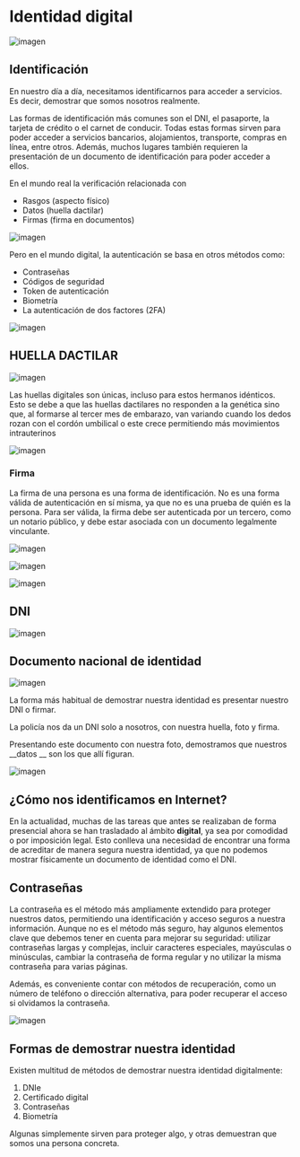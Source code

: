 # Identidad digital


![imagen](img/Identidad_digital1.png)

## Identificación

En nuestro día a día\, necesitamos identificarnos para acceder a servicios. Es decir\, demostrar que somos nosotros realmente.

Las formas de identificación más comunes son el DNI\, el pasaporte\, la tarjeta de crédito o el carnet de conducir. Todas estas formas sirven para poder acceder a servicios bancarios\, alojamientos\, transporte\, compras en línea\, entre otros. Además\, muchos lugares también requieren la presentación de un documento de identificación para poder acceder a ellos.

En el mundo real la verificación relacionada con

- Rasgos (aspecto físico)
- Datos (huella dactilar)
- Firmas (firma en documentos)

![imagen](img/2022-12-20-20-35-16.png)

Pero en el mundo digital\, la autenticación se basa en otros métodos como:

- Contraseñas
- Códigos de seguridad
- Token de autenticación
- Biometría
- La autenticación de dos factores (2FA)

![imagen](img/Identidad%digital3.png)

## HUELLA DACTILAR

![imagen](img/2022-12-13-16-53-30.png)

Las huellas digitales son únicas, incluso para estos hermanos idénticos. Esto se debe a que las huellas dactilares no responden a la genética sino que, al formarse al tercer mes de embarazo, van variando cuando los dedos rozan con el cordón umbilical o este crece permitiendo más movimientos intrauterinos

![imagen](img/Identidad_digital5.png)

### Firma

La firma de una persona es una forma de identificación. No es una forma válida de autenticación en sí misma, ya que no es una prueba de quién es la persona. Para ser válida, la firma debe ser autenticada por un tercero, como un notario público, y debe estar asociada con un documento legalmente vinculante.

![imagen](img/Identidad_digital6.png)

![imagen](img/Identidad_digital7.png)

![imagen](img/Identidad_digital8.png)

## DNI

![imagen](img/Identidad_digital9.png)

## Documento nacional de identidad

![imagen](img/Identidad_digital10.jpg)

La forma más habitual de demostrar nuestra identidad es presentar nuestro DNI o firmar\.

La policía nos da un DNI solo a nosotros\, con nuestra huella\, foto y firma\.

Presentando este documento con nuestra foto\, demostramos que nuestros  __datos __ son los que allí figuran\.

![imagen](img/Identidad_digital11.png)

## ¿Cómo nos identificamos en Internet?

En la actualidad, muchas de las tareas que antes se realizaban de forma presencial ahora se han trasladado al ámbito **digital**, ya sea por comodidad o por imposición legal. Esto conlleva una necesidad de encontrar una forma de acreditar de manera segura nuestra identidad, ya que no podemos mostrar físicamente un documento de identidad como el DNI.

## Contraseñas

La contraseña es el método más ampliamente extendido para proteger nuestros datos, permitiendo una identificación y acceso seguros a nuestra información. Aunque no es el método más seguro, hay algunos elementos clave que debemos tener en cuenta para mejorar su seguridad: utilizar contraseñas largas y complejas, incluir caracteres especiales, mayúsculas o minúsculas, cambiar la contraseña de forma regular y no utilizar la misma contraseña para varias páginas.

 Además, es conveniente contar con métodos de recuperación, como un número de teléfono o dirección alternativa, para poder recuperar el acceso si olvidamos la contraseña.

![imagen](img/Identidad_digital12.png)

## Formas de demostrar nuestra identidad

Existen multitud de métodos de demostrar nuestra identidad digitalmente:

1. DNIe
2. Certificado digital
3. Contraseñas
4. Biometría

Algunas simplemente sirven para proteger algo\, y otras demuestran que somos una persona concreta\.
